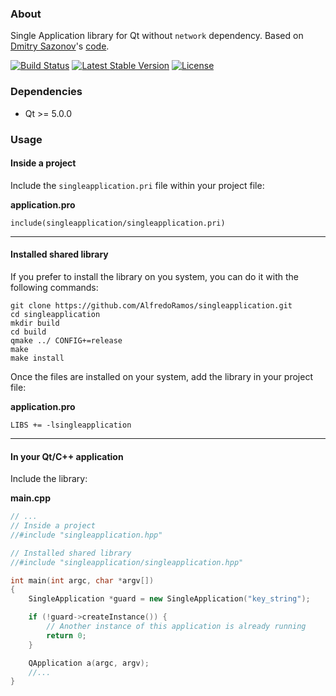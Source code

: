 ### About

Single Application library for Qt without `network` dependency. Based on [Dmitry Sazonov](https://stackoverflow.com/users/1035613/dmitry-sazonov)'s [code](https://stackoverflow.com/a/28172162).

[![Build Status](https://travis-ci.com/AlfredoRamos/singleapplication.svg?branch=master)](https://travis-ci.com/AlfredoRamos/singleapplication) [![Latest Stable Version](https://img.shields.io/github/tag/AlfredoRamos/singleapplication.svg?maxAge=3600&label=stable)](https://github.com/AlfredoRamos/singleapplication/releases) [![License](https://img.shields.io/github/license/AlfredoRamos/singleapplication.svg)](https://raw.githubusercontent.com/AlfredoRamos/singleapplication/master/LICENSE)

### Dependencies

- Qt >= 5.0.0

### Usage

#### Inside a project

Include the `singleapplication.pri` file within your project file:

**application.pro**
```qmake
include(singleapplication/singleapplication.pri)
```
___

#### Installed shared library

If you prefer to install the library on you system, you can do it with the following commands:

```shell
git clone https://github.com/AlfredoRamos/singleapplication.git
cd singleapplication
mkdir build
cd build
qmake ../ CONFIG+=release
make
make install
```

Once the files are installed on your system, add the library in your project file:

**application.pro**
```qmake
LIBS += -lsingleapplication
```
___

#### In your Qt/C++ application

Include the library:

**main.cpp**
```cpp
// ...
// Inside a project
//#include "singleapplication.hpp"

// Installed shared library
//#include "singleapplication/singleapplication.hpp"

int main(int argc, char *argv[])
{
	SingleApplication *guard = new SingleApplication("key_string");

	if (!guard->createInstance()) {
		// Another instance of this application is already running
		return 0;
	}

	QApplication a(argc, argv);
	//...
}
```
